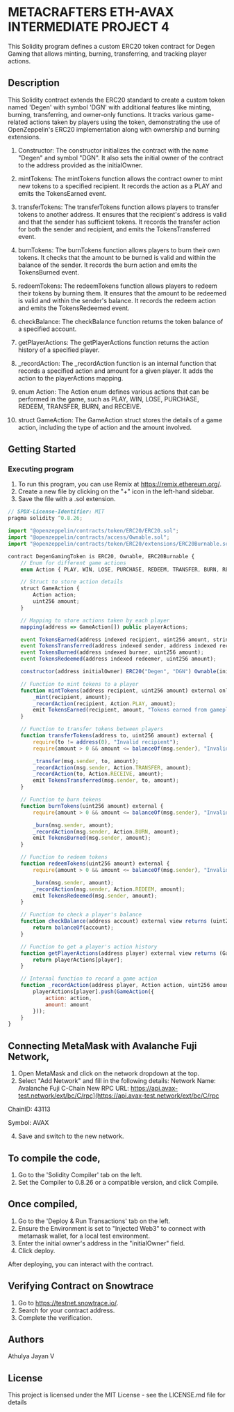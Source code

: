 # METACRAFTERS ETH-AVAX INTERMEDIATE PROJECT 4

This Solidity program defines a custom ERC20 token contract for Degen Gaming that allows minting, burning, transferring, and tracking player actions.

## Description

This Solidity contract extends the ERC20 standard to create a custom token named 'Degen' with symbol 'DGN' with additional features like minting, burning, transferring, and owner-only functions. It tracks various game-related actions taken by players using the token, demonstrating the use of OpenZeppelin's ERC20 implementation along with ownership and burning extensions.

1. Constructor: 
The constructor initializes the contract with the name "Degen" and symbol "DGN". It also sets the initial owner of the contract to the address provided as the initialOwner.

2. mintTokens: 
The mintTokens function allows the contract owner to mint new tokens to a specified recipient. It records the action as a PLAY and emits the TokensEarned event.

3. transferTokens: 
The transferTokens function allows players to transfer tokens to another address. It ensures that the recipient's address is valid and that the sender has sufficient tokens. It records the transfer action for both the sender and recipient, and emits the TokensTransferred event.

4. burnTokens: 
The burnTokens function allows players to burn their own tokens. It checks that the amount to be burned is valid and within the balance of the sender. It records the burn action and emits the TokensBurned event.

5. redeemTokens: 
The redeemTokens function allows players to redeem their tokens by burning them. It ensures that the amount to be redeemed is valid and within the sender's balance. It records the redeem action and emits the TokensRedeemed event.

6. checkBalance: 
The checkBalance function returns the token balance of a specified account.

7. getPlayerActions: 
The getPlayerActions function returns the action history of a specified player.

8. _recordAction: 
The _recordAction function is an internal function that records a specified action and amount for a given player. It adds the action to the playerActions mapping.

9. enum Action: 
The Action enum defines various actions that can be performed in the game, such as PLAY, WIN, LOSE, PURCHASE, REDEEM, TRANSFER, BURN, and RECEIVE.

10. struct GameAction: 
The GameAction struct stores the details of a game action, including the type of action and the amount involved.

## Getting Started

### Executing program

1. To run this program, you can use Remix at https://remix.ethereum.org/.
2. Create a new file by clicking on the "+" icon in the left-hand sidebar.
3. Save the file with a .sol extension.

```javascript
// SPDX-License-Identifier: MIT
pragma solidity ^0.8.26;

import "@openzeppelin/contracts/token/ERC20/ERC20.sol";
import "@openzeppelin/contracts/access/Ownable.sol";
import "@openzeppelin/contracts/token/ERC20/extensions/ERC20Burnable.sol";

contract DegenGamingToken is ERC20, Ownable, ERC20Burnable {
    // Enum for different game actions
    enum Action { PLAY, WIN, LOSE, PURCHASE, REDEEM, TRANSFER, BURN, RECEIVE }

    // Struct to store action details
    struct GameAction {
        Action action;
        uint256 amount;
    }

    // Mapping to store actions taken by each player
    mapping(address => GameAction[]) public playerActions;

    event TokensEarned(address indexed recipient, uint256 amount, string action);
    event TokensTransferred(address indexed sender, address indexed recipient, uint256 amount);
    event TokensBurned(address indexed burner, uint256 amount);
    event TokensRedeemed(address indexed redeemer, uint256 amount);

    constructor(address initialOwner) ERC20("Degen", "DGN") Ownable(initialOwner) {}

    // Function to mint tokens to a player
    function mintTokens(address recipient, uint256 amount) external onlyOwner {
        _mint(recipient, amount);
        _recordAction(recipient, Action.PLAY, amount);
        emit TokensEarned(recipient, amount, "Tokens earned from gameplay");
    }

    // Function to transfer tokens between players
    function transferTokens(address to, uint256 amount) external {
        require(to != address(0), "Invalid recipient");
        require(amount > 0 && amount <= balanceOf(msg.sender), "Invalid amount");

        _transfer(msg.sender, to, amount);
        _recordAction(msg.sender, Action.TRANSFER, amount);
        _recordAction(to, Action.RECEIVE, amount);
        emit TokensTransferred(msg.sender, to, amount);
    }

    // Function to burn tokens
    function burnTokens(uint256 amount) external {
        require(amount > 0 && amount <= balanceOf(msg.sender), "Invalid amount");

        _burn(msg.sender, amount);
        _recordAction(msg.sender, Action.BURN, amount);
        emit TokensBurned(msg.sender, amount);
    }

    // Function to redeem tokens
    function redeemTokens(uint256 amount) external {
        require(amount > 0 && amount <= balanceOf(msg.sender), "Invalid amount");

        _burn(msg.sender, amount);
        _recordAction(msg.sender, Action.REDEEM, amount);
        emit TokensRedeemed(msg.sender, amount);
    }

    // Function to check a player's balance
    function checkBalance(address account) external view returns (uint256) {
        return balanceOf(account);
    }

    // Function to get a player's action history
    function getPlayerActions(address player) external view returns (GameAction[] memory) {
        return playerActions[player];
    }

    // Internal function to record a game action
    function _recordAction(address player, Action action, uint256 amount) internal {
        playerActions[player].push(GameAction({
            action: action,
            amount: amount
        }));
    }
}
```
## Connecting MetaMask with Avalanche Fuji Network, 

1. Open MetaMask and click on the network dropdown at the top.
2. Select "Add Network" and fill in the following details:
Network Name: Avalanche Fuji C-Chain
New RPC URL: https://api.avax-test.network/ext/bc/C/rpc](https://api.avax-test.network/ext/bc/C/rpc

ChainID: 43113

Symbol: AVAX

4. Save and switch to the new network.
   
## To compile the code,

1. Go to the 'Solidity Compiler' tab on the left.
2. Set the Compiler to 0.8.26 or a compatible version, and click Compile.
   
## Once compiled,

1. Go to the 'Deploy & Run Transactions' tab on the left.
2. Ensure the Environment is set to "Injected Web3" to connect with metamask wallet, for a local test environment.
3. Enter the initial owner's address in the "initialOwner" field.
4. Click deploy.

After deploying, you can interact with the contract.

## Verifying Contract on Snowtrace

1. Go to https://testnet.snowtrace.io/.
2. Search for your contract address.
3. Complete the verification.

## Authors

Athulya Jayan V

## License

This project is licensed under the MIT License - see the LICENSE.md file for details
